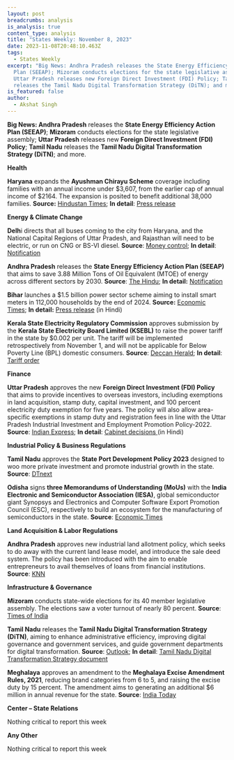 ```yaml
---
layout: post
breadcrumbs: analysis
is_analysis: true
content_type: analysis
title: "States Weekly: November 8, 2023"
date: 2023-11-08T20:48:10.463Z
tags:
  - States Weekly
excerpt: "Big News: Andhra Pradesh releases the State Energy Efficiency Action
  Plan (SEEAP); Mizoram conducts elections for the state legislative assembly;
  Uttar Pradesh releases new Foreign Direct Investment (FDI) Policy; Tamil Nadu
  releases the Tamil Nadu Digital Transformation Strategy (DiTN); and more."
is_featured: false
author:
  - Akshat Singh
---
```

**Big News: Andhra Pradesh** releases the **State Energy Efficiency Action Plan (SEEAP)**; **Mizoram** conducts elections for the state legislative assembly; **Uttar Pradesh** releases new **Foreign Direct Investment (FDI) Policy**; **Tamil Nadu** releases the **Tamil Nadu Digital Transformation Strategy (DiTN)**; and more.

**Health** 

**Haryana** expands the **Ayushman Chirayu Scheme** coverage including families with an annual income under $3,607, from the earlier cap of annual income of $2164. The expansion is posited to benefit additional 38,000 families. **Source:** [Hindustan Times](https://www.hindustantimes.com/cities/chandigarh-news/haryana-cm-manohar-lal-khattar-launches-two-healthcare-initiatives-101698866786499.html); **In detail**: [Press release](https://manoharlalkhattar.in/node/32239)

**Energy & Climate Change**

**Delh**i directs that all buses coming to the city from Haryana, and the National Capital Regions of Uttar Pradesh, and Rajasthan will need to be electric, or run on CNG or BS-VI diesel. **Source**: [Money control](https://www.moneycontrol.com/news/business/only-electric-cng-bs-vi-diesel-buses-from-haryana-will-be-allowed-to-enter-delhi-from-today-11641571.html); **In detail**: [Notification](https://caqm.nic.in/WriteReadData/LINKS/GRAP%20III86ed36c7-9c50-44f0-9b3b-6bd2fa7da471.pdf)

**Andhra Pradesh** releases the **State Energy Efficiency Action Plan (SEEAP)** that aims to save 3.88 Million Tons of Oil Equivalent (MTOE) of energy across different sectors by 2030. **Source**: [The Hindu](https://www.thehindu.com/news/national/andhra-pradesh/ap-secm-releases-state-energy-efficiency-action-plan/article67488458.ece); **In detail:** [Notification](https://www.apsecm.ap.gov.in/news/seei-v-0.pdf)

**Bihar** launches a $1.5 billion power sector scheme aiming to install smart meters in 112,000 households by the end of 2024. **Source:** [Economic Times](https://energy.economictimes.indiatimes.com/news/power/bihar-cm-nitish-kumar-launches-power-sector-projects-worth-rs-13934-crore/104906284); **In detail:** [Press release](https://state.bihar.gov.in/main/cache/1/05-Nov-23/SHOW_DOCS/cm%20-%20570.pdf) (in Hindi)

**Kerala State Electricity Regulatory Commission** approves submission by the **Kerala State Electricity Board Limited (KSEBL)** to raise the power tariff in the state by $0.002 per unit. The tariff will be implemented retrospectively from November 1, and will not be applicable for Below Poverty Line (BPL) domestic consumers. **Source**: [Deccan Herald](https://www.deccanherald.com/india/kerala/power-tariff-hiked-by-20-paise-per-unit-in-kerala-bpl-consumers-exempted-2754443); **In detail**: [Tariff order](https://www.erckerala.org/orders/Tariff%20order%202023-24%20to%202026-27-Final_October-2023-rev1.pdf)

**Finance**

**Uttar Pradesh** approves the new **Foreign Direct Investment (FDI) Policy** that aims to provide incentives to overseas investors, including exemptions in land acquisition, stamp duty, capital investment, and 100 percent electricity duty exemption for five years. The policy will also allow area-specific exemptions in stamp duty and registration fees in line with the Uttar Pradesh Industrial Investment and Employment Promotion Policy-2022. **Source**: [Indian Express](https://indianexpress.com/article/cities/lucknow/cabinet-approves-fdi-policy-with-stamp-duty-land-exemptions-9008338/); **In detail**: [Cabinet decisions ](https://information.up.gov.in/sites/default/files/2023-10/PN-CM-Cabinet%20Decisions-31%20October%2C%202023.pdf)(in Hindi)

**Industrial Policy & Business Regulations**  

**Tamil Nadu** approves the **State Port Development Policy 2023** designed to woo more private investment and promote industrial growth in the state. **Source**: [DTnext](https://www.dtnext.in/news/tamilnadu/tn-cabinet-clears-investment-worth-rs-7108-cr-tn-port-policy-approved-745333)

**Odisha** signs **three Memorandums of Understanding (MoUs)** with the **India Electronic and Semiconductor Association (IESA)**, global semiconductor giant Synopsys and Electronics and Computer Software Export Promotion Council (ESC), respectively to build an ecosystem for the manufacturing of semiconductors in the state. **Source**: [Economic Times](https://telecom.economictimes.indiatimes.com/news/devices/odisha-govt-signs-three-mous-to-develop-semiconductor-manufacturing/104956841)

**Land Acquisition & Labor Regulations**  

**Andhra Pradesh** approves new industrial land allotment policy, which seeks to do away with the current land lease model, and introduce the sale deed system. The policy has been introduced with the aim to enable entrepreneurs to avail themselves of loans from financial institutions. **Source**: [KNN](https://knnindia.co.in/news/newsdetails/state/andhra-pradesh-cabinet-approves-new-land-allotment-policy-for-industries)

**Infrastructure & Governance**  

**Mizoram** conducts state-wide elections for its 40 member legislative assembly. The elections saw a voter turnout of nearly 80 percent. **Source**: [Times of India](https://timesofindia.indiatimes.com/india/mizoram-assembly-election-2023-live-updates-voting-today-mnf-congress-zpm/liveblog/105021385.cms)

**Tamil Nadu** releases the **Tamil Nadu Digital Transformation Strategy (DiTN)**, aiming to enhance administrative efficiency, improving digital governance and government services, and guide government departments for digital transformation. **Source**: [Outlook](https://www.outlookindia.com/national/tn-cm-unveils-digital-transformation-strategy-document-news-328290); **In detail**: [Tamil Nadu Digital Transformation Strategy document](https://www.thehindu.com/news/national/tamil-nadu/67488903-Tamil-Nadu-Digital-Transformation-Strategy-Nov-1-2023.pdf)

**Meghalaya** approves an amendment to the **Meghalaya Excise Amendment Rules, 2021**, reducing brand categories from 6 to 5, and raising the excise duty by 15 percent. The amendment aims to generating an additional $6 million in annual revenue for the state. **Source**: [India Today](https://www.indiatodayne.in/meghalaya/story/meghalaya-cabinet-amends-excise-rules-2021-aimeghalaya-cabinet-approves-excise-rules-amendment-to-boost-revenue-by-rs-50-crorems-to-generate-additional-rs-50-crore-revenue-703964-2023-11-01)

**Center – State Relations** 

Nothing critical to report this week

**Any Other**

Nothing critical to report this week